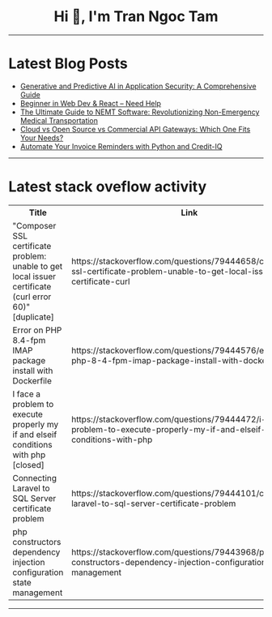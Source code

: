 <h1 align="center">Hi 👋, I'm Tran Ngoc Tam</h1>

---

# Latest Blog Posts 
<!-- BLOG-POST-LIST:START -->
- [Generative and Predictive AI in Application Security: A Comprehensive Guide](https://dev.to/lynxfelony1/generative-and-predictive-ai-in-application-security-a-comprehensive-guide-5888)
- [Beginner in Web Dev &amp; React – Need Help](https://dev.to/tannu_2b5e04c8e660af79aee/beginner-in-web-dev-react-need-help-52ef)
- [The Ultimate Guide to NEMT Software: Revolutionizing Non-Emergency Medical Transportation](https://dev.to/softwarehub/the-ultimate-guide-to-nemt-software-revolutionizing-non-emergency-medical-transportation-2mg9)
- [Cloud vs Open Source vs Commercial API Gateways: Which One Fits Your Needs?](https://dev.to/apisix/cloud-vs-open-source-vs-commercial-api-gateways-which-one-fits-your-needs-ecm)
- [Automate Your Invoice Reminders with Python and Credit-IQ](https://dev.to/credit-iq/automate-your-invoice-reminders-with-python-and-credit-iq-4eb2)
<!-- BLOG-POST-LIST:END -->

---

# Latest stack oveflow activity
<table>
  <tr><th>Title</th><th>Link</th></tr>
  <!-- STACKOVERFLOW:START --><tr><td>&quot;Composer SSL certificate problem: unable to get local issuer certificate &lpar;curl error 60&rpar;&quot; [duplicate]</td><td>https://stackoverflow.com/questions/79444658/composer-ssl-certificate-problem-unable-to-get-local-issuer-certificate-curl</td></tr><tr><td>Error on PHP 8.4-fpm IMAP package install with Dockerfile</td><td>https://stackoverflow.com/questions/79444576/error-on-php-8-4-fpm-imap-package-install-with-dockerfile</td></tr><tr><td>I face a problem to execute properly my if and elseif conditions with php [closed]</td><td>https://stackoverflow.com/questions/79444472/i-face-a-problem-to-execute-properly-my-if-and-elseif-conditions-with-php</td></tr><tr><td>Connecting Laravel to SQL Server certificate problem</td><td>https://stackoverflow.com/questions/79444101/connecting-laravel-to-sql-server-certificate-problem</td></tr><tr><td>php constructors dependency injection configuration state management</td><td>https://stackoverflow.com/questions/79443968/php-constructors-dependency-injection-configuration-state-management</td></tr><!-- STACKOVERFLOW:END -->
</table>

---


